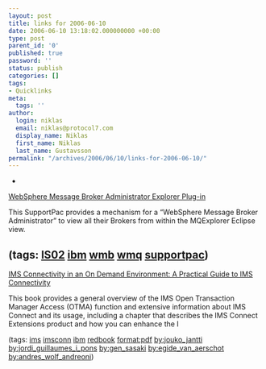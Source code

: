 ```yaml
---
layout: post
title: links for 2006-06-10
date: 2006-06-10 13:18:02.000000000 +00:00
type: post
parent_id: '0'
published: true
password: ''
status: publish
categories: []
tags:
- Quicklinks
meta:
  tags: ''
author:
  login: niklas
  email: niklas@protocol7.com
  display_name: Niklas
  first_name: Niklas
  last_name: Gustavsson
permalink: "/archives/2006/06/10/links-for-2006-06-10/"
---
```

- 
[WebSphere Message Broker Administrator Explorer Plug-in](http://www-1.ibm.com/support/docview.wss?rs=171&uid=swg24012457&loc=en_US&cs=utf-8&lang=en)

This SupportPac provides a mechanism for a “WebSphere Message Broker Administrator” to view all their Brokers from within the MQExplorer Eclipse view.

(tags: [IS02](http://del.icio.us/protocol7/IS02) [ibm](http://del.icio.us/protocol7/ibm) [wmb](http://del.icio.us/protocol7/wmb) [wmq](http://del.icio.us/protocol7/wmq) [supportpac](http://del.icio.us/protocol7/supportpac))
- 
[IMS Connectivity in an On Demand Environment: A Practical Guide to IMS Connectivity](http://www.redbooks.ibm.com/abstracts/sg246794.html?Open)

This book provides a general overview of the IMS Open Transaction Manager Access (OTMA) function and extensive information about IMS Connect and its usage, including a chapter that describes the IMS Connect Extensions product and how you can enhance the I

(tags: [ims](http://del.icio.us/protocol7/ims) [imsconn](http://del.icio.us/protocol7/imsconn) [ibm](http://del.icio.us/protocol7/ibm) [redbook](http://del.icio.us/protocol7/redbook) [format:pdf](http://del.icio.us/protocol7/format:pdf) [by:jouko\_jantti](http://del.icio.us/protocol7/by:jouko_jantti) [by:jordi\_guillaumes\_i\_pons](http://del.icio.us/protocol7/by:jordi_guillaumes_i_pons) [by:gen\_sasaki](http://del.icio.us/protocol7/by:gen_sasaki) [by:egide\_van\_aerschot](http://del.icio.us/protocol7/by:egide_van_aerschot) [by:andres\_wolf\_andreoni](http://del.icio.us/protocol7/by:andres_wolf_andreoni))
